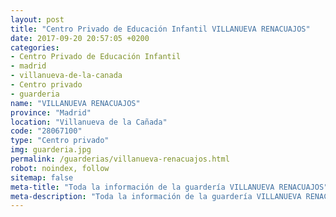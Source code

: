 ```yaml
---
layout: post
title: "Centro Privado de Educación Infantil VILLANUEVA RENACUAJOS"
date: 2017-09-20 20:57:05 +0200
categories:
- Centro Privado de Educación Infantil
- madrid
- villanueva-de-la-canada
- Centro privado
- guarderia
name: "VILLANUEVA RENACUAJOS"
province: "Madrid"
location: "Villanueva de la Cañada"
code: "28067100"
type: "Centro privado"
img: guarderia.jpg
permalink: /guarderias/villanueva-renacuajos.html
robot: noindex, follow
sitemap: false
meta-title: "Toda la información de la guardería VILLANUEVA RENACUAJOS"
meta-description: "Toda la información de la guardería VILLANUEVA RENACUAJOS"
---
```

